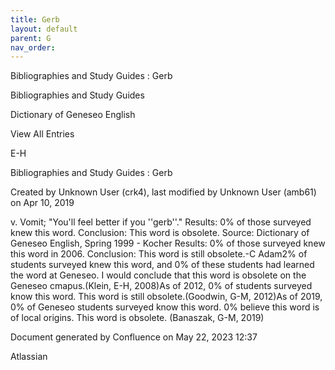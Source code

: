 ```yaml
---
title: Gerb
layout: default
parent: G
nav_order:
---
```


Bibliographies and Study Guides : Gerb

Bibliographies and Study Guides

Dictionary of Geneseo English

View All Entries

E-H

Bibliographies and Study Guides : Gerb

Created by  Unknown User (crk4), last modified by  Unknown User (amb61) on Apr 10, 2019

v. Vomit; &quot;You'll feel better if you ''gerb''.&quot; Results: 0% of those surveyed knew this word. Conclusion: This word is obsolete. Source: Dictionary of Geneseo English, Spring 1999 - Kocher Results: 0% of those surveyed knew this word in 2006. Conclusion: This word is still obsolete.-C Adam2% of students surveyed knew this word, and 0% of these students had learned the word at Geneseo. I would conclude that this word is obsolete on the Geneseo cmapus.(Klein, E-H, 2008)As of 2012, 0% of students surveyed know this word. This word is still obsolete.(Goodwin, G-M, 2012)As of 2019, 0% of Geneseo students surveyed know this word. 0% believe this word is of local origins. This word is obsolete. (Banaszak, G-M, 2019) 

Document generated by Confluence on May 22, 2023 12:37

Atlassian
